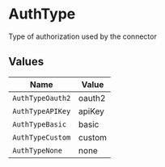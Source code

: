 # AuthType

Type of authorization used by the connector


## Values

| Name             | Value            |
| ---------------- | ---------------- |
| `AuthTypeOauth2` | oauth2           |
| `AuthTypeAPIKey` | apiKey           |
| `AuthTypeBasic`  | basic            |
| `AuthTypeCustom` | custom           |
| `AuthTypeNone`   | none             |